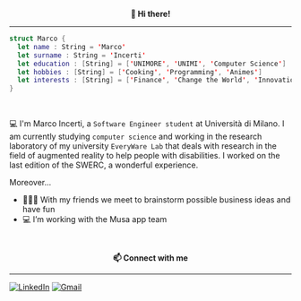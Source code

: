 <p align="center" style="font-weight:bold"> 👋 <b>Hi there!</b> <p>

---

  ```swift
struct Marco {
    let name : String = 'Marco'
    let surname : String = 'Incerti'
    let education : [String] = ['UNIMORE', 'UNIMI', 'Computer Science']
    let hobbies : [String] = ['Cooking', 'Programming', 'Animes']
    let interests : [String] = ['Finance', 'Change the World', 'Innovation', 'Helping others with Technology']
}
```
<br />
  
💻 I'm Marco Incerti, a `Software Engineer student` at Università di Milano. I am currently studying `computer science` and working in the research laboratory of my university `EveryWare Lab` that deals with research in the field of augmented reality to help people with disabilities. I worked on the last edition of the SWERC, a wonderful experience.

Moreover...
* 🎅🧝🧛 With my friends we meet to brainstorm possible business ideas and have fun
* 💻 I’m working with the Musa app team
  
<br />
<p align="center" style="font-weight:bold"> 📫 <b>Connect with me</b> <p>

---

[![LinkedIn](https://img.shields.io/badge/linkedin-%230077B5.svg?style=for-the-badge&logo=linkedin&logoColor=white)]([![LinkedIn]https://www.linkedin.com/in/marco-incerti-a71601182/)
[![Gmail](https://img.shields.io/badge/Gmail-D14836?style=for-the-badge&logo=gmail&logoColor=white)](mailto:marco.incerti@studenti.unimi.it)
